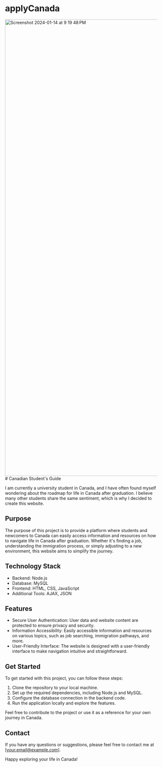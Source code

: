 # applyCanada
<img width="1505" alt="Screenshot 2024-01-14 at 9 19 48 PM" src="https://github.com/yoon9728/applyCanada/assets/55475705/fcd3ddfb-b1ab-4631-9494-aebe5b9ea3ea">
# Canadian Student's Guide

I am currently a university student in Canada, and I have often found myself wondering about the roadmap for life in Canada after graduation. I believe many other students share the same sentiment, which is why I decided to create this website.

## Purpose
The purpose of this project is to provide a platform where students and newcomers to Canada can easily access information and resources on how to navigate life in Canada after graduation. Whether it's finding a job, understanding the immigration process, or simply adjusting to a new environment, this website aims to simplify the journey.

## Technology Stack
- Backend: Node.js
- Database: MySQL
- Frontend: HTML, CSS, JavaScript
- Additional Tools: AJAX, JSON

## Features
- Secure User Authentication: User data and website content are protected to ensure privacy and security.
- Information Accessibility: Easily accessible information and resources on various topics, such as job searching, immigration pathways, and more.
- User-Friendly Interface: The website is designed with a user-friendly interface to make navigation intuitive and straightforward.

## Get Started
To get started with this project, you can follow these steps:

1. Clone the repository to your local machine.
2. Set up the required dependencies, including Node.js and MySQL.
3. Configure the database connection in the backend code.
4. Run the application locally and explore the features.

Feel free to contribute to the project or use it as a reference for your own journey in Canada.

## Contact
If you have any questions or suggestions, please feel free to contact me at [your.email@example.com].

Happy exploring your life in Canada!
